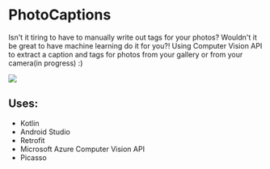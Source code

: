 # PhotoCaptions
Isn't it tiring to have to manually write out tags for your photos? Wouldn't it be great to have machine learning do it for you?! 
Using Computer Vision API to extract a caption and tags for photos from your gallery or from your camera(in progress) :) 

![](https://cdn.discordapp.com/attachments/701277128951595032/844730889074245643/photostore.gif)

## Uses: 
- Kotlin
- Android Studio 
- Retrofit 
- Microsoft Azure Computer Vision API 
- Picasso 

